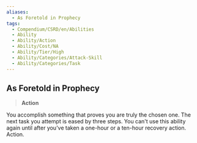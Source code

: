 ```yaml
---
aliases:
  - As Foretold in Prophecy
tags:
  - Compendium/CSRD/en/Abilities
  - Ability
  - Ability/Action
  - Ability/Cost/NA
  - Ability/Tier/High
  - Ability/Categories/Attack-Skill
  - Ability/Categories/Task
---
```

  
    
## As Foretold in Prophecy    
>**Action**  
    
You accomplish something that proves you are truly the chosen one. The next task you attempt is eased by three steps. You can't use this ability again until after you've taken a one-hour or a ten-hour recovery action. Action.